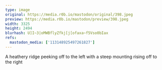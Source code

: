 ```yaml
---
type: image
original: https://media.r0b.io/mastodon/original/398.jpeg
preview: https://media.r0b.io/mastodon/preview/398.jpeg
width: 3325
height: 2494
blurhash: U]I~3|oMWBflyZfkj[j[ofaxa~f5Vso0bIax
refs:
  mastodon_media: ['113148925497261827']
---
```


A heathery ridge peeking off to the left with a steep mounting rising off to the right 
